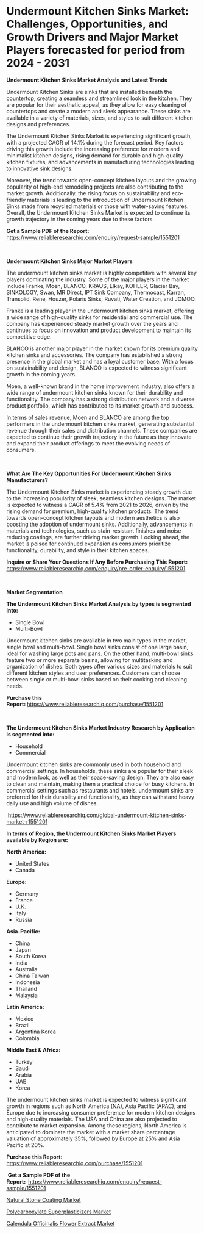 <p><h1>Undermount Kitchen Sinks Market: Challenges, Opportunities, and Growth Drivers and Major Market Players forecasted for period from 2024 - 2031</h1></p><p><strong>Undermount Kitchen Sinks Market Analysis and Latest Trends</strong></p>
<p><p>Undermount Kitchen Sinks are sinks that are installed beneath the countertop, creating a seamless and streamlined look in the kitchen. They are popular for their aesthetic appeal, as they allow for easy cleaning of countertops and create a modern and sleek appearance. These sinks are available in a variety of materials, sizes, and styles to suit different kitchen designs and preferences.</p><p>The Undermount Kitchen Sinks Market is experiencing significant growth, with a projected CAGR of 14.1% during the forecast period. Key factors driving this growth include the increasing preference for modern and minimalist kitchen designs, rising demand for durable and high-quality kitchen fixtures, and advancements in manufacturing technologies leading to innovative sink designs. </p><p>Moreover, the trend towards open-concept kitchen layouts and the growing popularity of high-end remodeling projects are also contributing to the market growth. Additionally, the rising focus on sustainability and eco-friendly materials is leading to the introduction of Undermount Kitchen Sinks made from recycled materials or those with water-saving features. Overall, the Undermount Kitchen Sinks Market is expected to continue its growth trajectory in the coming years due to these factors.</p></p>
<p><strong>Get a Sample PDF of the Report:&nbsp;</strong> <a href="https://www.reliableresearchiq.com/enquiry/request-sample/1551201">https://www.reliableresearchiq.com/enquiry/request-sample/1551201</a></p>
<p>&nbsp;</p>
<p><strong>Undermount Kitchen Sinks Major Market Players</strong></p>
<p><p>The undermount kitchen sinks market is highly competitive with several key players dominating the industry. Some of the major players in the market include Franke, Moen, BLANCO, KRAUS, Elkay, KOHLER, Glacier Bay, SINKOLOGY, Swan, MR Direct, IPT Sink Company, Thermocast, Karran, Transolid, Rene, Houzer, Polaris Sinks, Ruvati, Water Creation, and JOMOO.</p><p>Franke is a leading player in the undermount kitchen sinks market, offering a wide range of high-quality sinks for residential and commercial use. The company has experienced steady market growth over the years and continues to focus on innovation and product development to maintain its competitive edge.</p><p>BLANCO is another major player in the market known for its premium quality kitchen sinks and accessories. The company has established a strong presence in the global market and has a loyal customer base. With a focus on sustainability and design, BLANCO is expected to witness significant growth in the coming years.</p><p>Moen, a well-known brand in the home improvement industry, also offers a wide range of undermount kitchen sinks known for their durability and functionality. The company has a strong distribution network and a diverse product portfolio, which has contributed to its market growth and success.</p><p>In terms of sales revenue, Moen and BLANCO are among the top performers in the undermount kitchen sinks market, generating substantial revenue through their sales and distribution channels. These companies are expected to continue their growth trajectory in the future as they innovate and expand their product offerings to meet the evolving needs of consumers.</p></p>
<p>&nbsp;</p>
<p><strong>What Are The Key Opportunities For Undermount Kitchen Sinks Manufacturers?</strong></p>
<p><p>The Undermount Kitchen Sinks market is experiencing steady growth due to the increasing popularity of sleek, seamless kitchen designs. The market is expected to witness a CAGR of 5.4% from 2021 to 2026, driven by the rising demand for premium, high-quality kitchen products. The trend towards open-concept kitchen layouts and modern aesthetics is also boosting the adoption of undermount sinks. Additionally, advancements in materials and technologies, such as stain-resistant finishes and noise-reducing coatings, are further driving market growth. Looking ahead, the market is poised for continued expansion as consumers prioritize functionality, durability, and style in their kitchen spaces.</p></p>
<p><strong>Inquire or Share Your Questions If Any Before Purchasing This Report:</strong> <a href="https://www.reliableresearchiq.com/enquiry/pre-order-enquiry/1551201">https://www.reliableresearchiq.com/enquiry/pre-order-enquiry/1551201</a></p>
<p>&nbsp;</p>
<p><strong>Market Segmentation</strong></p>
<p><strong>The Undermount Kitchen Sinks Market Analysis by types is segmented into:</strong></p>
<p><ul><li>Single Bowl</li><li>Multi-Bowl</li></ul></p>
<p><p>Undermount kitchen sinks are available in two main types in the market, single bowl and multi-bowl. Single bowl sinks consist of one large basin, ideal for washing large pots and pans. On the other hand, multi-bowl sinks feature two or more separate basins, allowing for multitasking and organization of dishes. Both types offer various sizes and materials to suit different kitchen styles and user preferences. Customers can choose between single or multi-bowl sinks based on their cooking and cleaning needs.</p></p>
<p><strong>Purchase this Report:&nbsp;</strong><a href="https://www.reliableresearchiq.com/purchase/1551201">https://www.reliableresearchiq.com/purchase/1551201</a></p>
<p>&nbsp;</p>
<p><strong>The Undermount Kitchen Sinks Market Industry Research by Application is segmented into:</strong></p>
<p><ul><li>Household</li><li>Commercial</li></ul></p>
<p><p>Undermount kitchen sinks are commonly used in both household and commercial settings. In households, these sinks are popular for their sleek and modern look, as well as their space-saving design. They are also easy to clean and maintain, making them a practical choice for busy kitchens. In commercial settings such as restaurants and hotels, undermount sinks are preferred for their durability and functionality, as they can withstand heavy daily use and high volume of dishes.</p></p>
<p><a href="https://www.reliableresearchiq.com/global-undermount-kitchen-sinks-market-r1551201">&nbsp;https://www.reliableresearchiq.com/global-undermount-kitchen-sinks-market-r1551201</a></p>
<p><strong>In terms of Region, the Undermount Kitchen Sinks Market Players available by Region are:</strong></p>
<p>
    <p> <strong> North America: </strong>
        <ul>
            <li>United States</li>
            <li>Canada</li>
        </ul>
        </p> 
    <p> <strong> Europe: </strong>
        <ul>
            <li>Germany</li>
            <li>France</li>
            <li>U.K.</li>
            <li>Italy</li>
            <li>Russia</li>
        </ul>
        </p> 
    <p> <strong> Asia-Pacific: </strong>
        <ul>
            <li>China</li>
            <li>Japan</li>
            <li>South Korea</li>
            <li>India</li>
            <li>Australia</li>
            <li>China Taiwan</li>
            <li>Indonesia</li>
            <li>Thailand</li>
            <li>Malaysia</li>
        </ul>
        </p> 
    <p> <strong> Latin America: </strong>
        <ul>
            <li>Mexico</li>
            <li>Brazil</li>
            <li>Argentina Korea</li>
            <li>Colombia</li>
        </ul>
        </p> 
    <p> <strong> Middle East & Africa: </strong>
        <ul>
            <li>Turkey</li>
            <li>Saudi</li>
            <li>Arabia</li>
            <li>UAE</li>
            <li>Korea</li>
        </ul>
    </p>
    </p>
<p><p>The undermount kitchen sinks market is expected to witness significant growth in regions such as North America (NA), Asia Pacific (APAC), and Europe due to increasing consumer preference for modern kitchen designs and high-quality materials. The USA and China are also projected to contribute to market expansion. Among these regions, North America is anticipated to dominate the market with a market share percentage valuation of approximately 35%, followed by Europe at 25% and Asia Pacific at 20%.</p></p>
<p><strong>Purchase this Report: </strong><a href="https://www.reliableresearchiq.com/purchase/1551201">https://www.reliableresearchiq.com/purchase/1551201</a></p>
<p>&nbsp;<strong>Get a Sample PDF of the Report:&nbsp;&nbsp;</strong><a href="https://www.reliableresearchiq.com/enquiry/request-sample/1551201">https://www.reliableresearchiq.com/enquiry/request-sample/1551201</a></p>
<p><strong></strong></p>
<p><p><a href="https://medium.com/@welsonwiden94552/global-natural-stone-coating-market-share-and-growth-opportunities-and-market-size-growing-with-a-22fd407a3610">Natural Stone Coating Market</a></p><p><a href="https://view.publitas.com/reportprime-1/polycarboxylate-superplasticizers-market-growth-outlook-from-2024-to-2031-and-it-is-projecting-at-4-6-cagr-with-markets-trends-analysis-by-application-regional-outlook-and-revenue/">Polycarboxylate Superplasticizers Market</a></p><p><a href="https://medium.com/@felipestehr/calendula-officinalis-flower-extract-market-size-share-analysis-growth-trends-forecast-2024-313619bba3c7">Calendula Officinalis Flower Extract Market</a></p></p>
